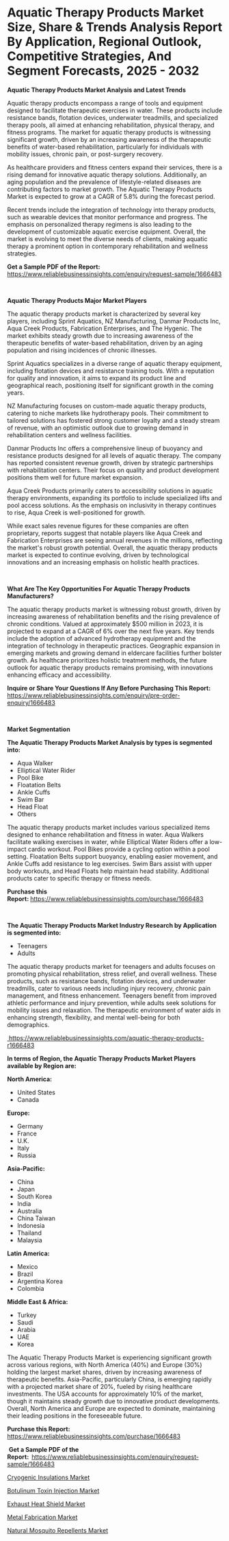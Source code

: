 <p><h1>Aquatic Therapy Products Market Size, Share & Trends Analysis Report By Application, Regional Outlook, Competitive Strategies, And Segment Forecasts, 2025 - 2032</h1></p><p><strong>Aquatic Therapy Products Market Analysis and Latest Trends</strong></p>
<p><p>Aquatic therapy products encompass a range of tools and equipment designed to facilitate therapeutic exercises in water. These products include resistance bands, flotation devices, underwater treadmills, and specialized therapy pools, all aimed at enhancing rehabilitation, physical therapy, and fitness programs. The market for aquatic therapy products is witnessing significant growth, driven by an increasing awareness of the therapeutic benefits of water-based rehabilitation, particularly for individuals with mobility issues, chronic pain, or post-surgery recovery.</p><p>As healthcare providers and fitness centers expand their services, there is a rising demand for innovative aquatic therapy solutions. Additionally, an aging population and the prevalence of lifestyle-related diseases are contributing factors to market growth. The Aquatic Therapy Products Market is expected to grow at a CAGR of 5.8% during the forecast period. </p><p>Recent trends include the integration of technology into therapy products, such as wearable devices that monitor performance and progress. The emphasis on personalized therapy regimens is also leading to the development of customizable aquatic exercise equipment. Overall, the market is evolving to meet the diverse needs of clients, making aquatic therapy a prominent option in contemporary rehabilitation and wellness strategies.</p></p>
<p><strong>Get a Sample PDF of the Report:&nbsp;</strong> <a href="https://www.reliablebusinessinsights.com/enquiry/request-sample/1666483?utm_campaign=97&utm_medium=2&utm_source=Github&utm_content=ia&utm_term=06032025&utm_id=aquatic-therapy-products">https://www.reliablebusinessinsights.com/enquiry/request-sample/1666483</a></p>
<p>&nbsp;</p>
<p><strong>Aquatic Therapy Products Major Market Players</strong></p>
<p><p>The aquatic therapy products market is characterized by several key players, including Sprint Aquatics, NZ Manufacturing, Danmar Products Inc, Aqua Creek Products, Fabrication Enterprises, and The Hygenic. The market exhibits steady growth due to increasing awareness of the therapeutic benefits of water-based rehabilitation, driven by an aging population and rising incidences of chronic illnesses.</p><p>Sprint Aquatics specializes in a diverse range of aquatic therapy equipment, including flotation devices and resistance training tools. With a reputation for quality and innovation, it aims to expand its product line and geographical reach, positioning itself for significant growth in the coming years.</p><p>NZ Manufacturing focuses on custom-made aquatic therapy products, catering to niche markets like hydrotherapy pools. Their commitment to tailored solutions has fostered strong customer loyalty and a steady stream of revenue, with an optimistic outlook due to growing demand in rehabilitation centers and wellness facilities.</p><p>Danmar Products Inc offers a comprehensive lineup of buoyancy and resistance products designed for all levels of aquatic therapy. The company has reported consistent revenue growth, driven by strategic partnerships with rehabilitation centers. Their focus on quality and product development positions them well for future market expansion.</p><p>Aqua Creek Products primarily caters to accessibility solutions in aquatic therapy environments, expanding its portfolio to include specialized lifts and pool access solutions. As the emphasis on inclusivity in therapy continues to rise, Aqua Creek is well-positioned for growth.</p><p>While exact sales revenue figures for these companies are often proprietary, reports suggest that notable players like Aqua Creek and Fabrication Enterprises are seeing annual revenues in the millions, reflecting the market's robust growth potential. Overall, the aquatic therapy products market is expected to continue evolving, driven by technological innovations and an increasing emphasis on holistic health practices.</p></p>
<p>&nbsp;</p>
<p><strong>What Are The Key Opportunities For Aquatic Therapy Products Manufacturers?</strong></p>
<p><p>The aquatic therapy products market is witnessing robust growth, driven by increasing awareness of rehabilitation benefits and the rising prevalence of chronic conditions. Valued at approximately $500 million in 2023, it is projected to expand at a CAGR of 6% over the next five years. Key trends include the adoption of advanced hydrotherapy equipment and the integration of technology in therapeutic practices. Geographic expansion in emerging markets and growing demand in eldercare facilities further bolster growth. As healthcare prioritizes holistic treatment methods, the future outlook for aquatic therapy products remains promising, with innovations enhancing efficacy and accessibility.</p></p>
<p><strong>Inquire or Share Your Questions If Any Before Purchasing This Report:</strong> <a href="https://www.reliablebusinessinsights.com/enquiry/pre-order-enquiry/1666483?utm_campaign=97&utm_medium=2&utm_source=Github&utm_content=ia&utm_term=06032025&utm_id=aquatic-therapy-products">https://www.reliablebusinessinsights.com/enquiry/pre-order-enquiry/1666483</a></p>
<p>&nbsp;</p>
<p><strong>Market Segmentation</strong></p>
<p><strong>The Aquatic Therapy Products Market Analysis by types is segmented into:</strong></p>
<p><ul><li>Aqua Walker</li><li>Elliptical Water Rider</li><li>Pool Bike</li><li>Floatation Belts</li><li>Ankle Cuffs</li><li>Swim Bar</li><li>Head Float</li><li>Others</li></ul></p>
<p><p>The aquatic therapy products market includes various specialized items designed to enhance rehabilitation and fitness in water. Aqua Walkers facilitate walking exercises in water, while Elliptical Water Riders offer a low-impact cardio workout. Pool Bikes provide a cycling option within a pool setting. Floatation Belts support buoyancy, enabling easier movement, and Ankle Cuffs add resistance to leg exercises. Swim Bars assist with upper body workouts, and Head Floats help maintain head stability. Additional products cater to specific therapy or fitness needs.</p></p>
<p><strong>Purchase this Report:&nbsp;</strong><a href="https://www.reliablebusinessinsights.com/purchase/1666483?utm_campaign=97&utm_medium=2&utm_source=Github&utm_content=ia&utm_term=06032025&utm_id=aquatic-therapy-products">https://www.reliablebusinessinsights.com/purchase/1666483</a></p>
<p>&nbsp;</p>
<p><strong>The Aquatic Therapy Products Market Industry Research by Application is segmented into:</strong></p>
<p><ul><li>Teenagers</li><li>Adults</li></ul></p>
<p><p>The aquatic therapy products market for teenagers and adults focuses on promoting physical rehabilitation, stress relief, and overall wellness. These products, such as resistance bands, flotation devices, and underwater treadmills, cater to various needs including injury recovery, chronic pain management, and fitness enhancement. Teenagers benefit from improved athletic performance and injury prevention, while adults seek solutions for mobility issues and relaxation. The therapeutic environment of water aids in enhancing strength, flexibility, and mental well-being for both demographics.</p></p>
<p><a href="https://www.reliablebusinessinsights.com/aquatic-therapy-products-r1666483?utm_campaign=97&utm_medium=2&utm_source=Github&utm_content=ia&utm_term=06032025&utm_id=aquatic-therapy-products">&nbsp;https://www.reliablebusinessinsights.com/aquatic-therapy-products-r1666483</a></p>
<p><strong>In terms of Region, the Aquatic Therapy Products Market Players available by Region are:</strong></p>
<p>
    <p> <strong> North America: </strong>
        <ul>
            <li>United States</li>
            <li>Canada</li>
        </ul>
        </p> 
    <p> <strong> Europe: </strong>
        <ul>
            <li>Germany</li>
            <li>France</li>
            <li>U.K.</li>
            <li>Italy</li>
            <li>Russia</li>
        </ul>
        </p> 
    <p> <strong> Asia-Pacific: </strong>
        <ul>
            <li>China</li>
            <li>Japan</li>
            <li>South Korea</li>
            <li>India</li>
            <li>Australia</li>
            <li>China Taiwan</li>
            <li>Indonesia</li>
            <li>Thailand</li>
            <li>Malaysia</li>
        </ul>
        </p> 
    <p> <strong> Latin America: </strong>
        <ul>
            <li>Mexico</li>
            <li>Brazil</li>
            <li>Argentina Korea</li>
            <li>Colombia</li>
        </ul>
        </p> 
    <p> <strong> Middle East & Africa: </strong>
        <ul>
            <li>Turkey</li>
            <li>Saudi</li>
            <li>Arabia</li>
            <li>UAE</li>
            <li>Korea</li>
        </ul>
    </p>
    </p>
<p><p>The Aquatic Therapy Products Market is experiencing significant growth across various regions, with North America (40%) and Europe (30%) holding the largest market shares, driven by increasing awareness of therapeutic benefits. Asia-Pacific, particularly China, is emerging rapidly with a projected market share of 20%, fueled by rising healthcare investments. The USA accounts for approximately 10% of the market, though it maintains steady growth due to innovative product developments. Overall, North America and Europe are expected to dominate, maintaining their leading positions in the foreseeable future.</p></p>
<p><strong>Purchase this Report: </strong><a href="https://www.reliablebusinessinsights.com/purchase/1666483?utm_campaign=97&utm_medium=2&utm_source=Github&utm_content=ia&utm_term=06032025&utm_id=aquatic-therapy-products">https://www.reliablebusinessinsights.com/purchase/1666483</a></p>
<p>&nbsp;<strong>Get a Sample PDF of the Report:&nbsp;&nbsp;</strong><a href="https://www.reliablebusinessinsights.com/enquiry/request-sample/1666483?utm_campaign=97&utm_medium=2&utm_source=Github&utm_content=ia&utm_term=06032025&utm_id=aquatic-therapy-products">https://www.reliablebusinessinsights.com/enquiry/request-sample/1666483</a></p>
<p><strong></strong></p>
<p><p><a href="https://github.com/kuciakkukalo/Market-Research-Report-List-1/blob/main/cryogenic-insulations-market.md?utm_campaign=97&utm_medium=2&utm_source=Github&utm_content=ia&utm_term=06032025&utm_id=aquatic-therapy-products">Cryogenic Insulations Market</a></p><p><a href="https://github.com/botocniveda/Market-Research-Report-List-1/blob/main/botulinum-toxin-injection-market.md?utm_campaign=97&utm_medium=2&utm_source=Github&utm_content=ia&utm_term=06032025&utm_id=aquatic-therapy-products">Botulinum Toxin Injection Market</a></p><p><a href="https://github.com/obajimlaweh59/Market-Research-Report-List-1/blob/main/exhaust-heat-shield-market.md?utm_campaign=97&utm_medium=2&utm_source=Github&utm_content=ia&utm_term=06032025&utm_id=aquatic-therapy-products">Exhaust Heat Shield Market</a></p><p><a href="https://github.com/cordaysamaya/Market-Research-Report-List-1/blob/main/metal-fabrication-market.md?utm_campaign=97&utm_medium=2&utm_source=Github&utm_content=ia&utm_term=06032025&utm_id=aquatic-therapy-products">Metal Fabrication Market</a></p><p><a href="https://github.com/muoioconzej8/Market-Research-Report-List-1/blob/main/natural-mosquito-repellents-market.md?utm_campaign=97&utm_medium=2&utm_source=Github&utm_content=ia&utm_term=06032025&utm_id=aquatic-therapy-products">Natural Mosquito Repellents Market</a></p></p>